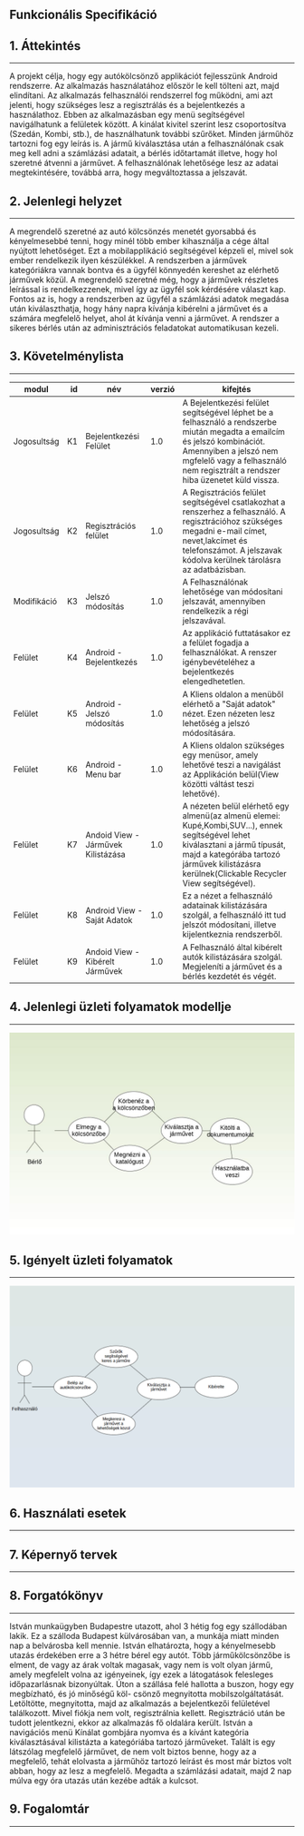 ## Funkcionális Specifikáció

## 1. Áttekintés
--- 
A projekt célja, hogy egy autókölcsönző applikációt fejlesszünk Android rendszerre. Az alkalmazás használatához
először le kell tölteni azt, majd elindítani. Az alkalmazás felhasználói rendszerrel fog működni, ami azt 
jelenti, hogy szükséges lesz a regisztrálás és a bejelentkezés a használathoz. Ebben az alkalmazásban egy menü
segítségével navigálhatunk a felületek között. A kinálat kivitel szerint lesz csoportosítva (Szedán, Kombi, 
stb.), de használhatunk további szűrőket. Minden járműhöz tartozni fog egy leírás is. A jármű kiválasztása után
a felhasználónak csak meg kell adni a számlázási adatait, a bérlés időtartamát illetve, hogy hol szeretné 
átvenni a járművet.
A felhasználónak lehetősége lesz az adatai megtekintésére, továbbá arra, hogy megváltoztassa a jelszavát.

## 2. Jelenlegi helyzet
---
A megrendelő szeretné az autó kölcsönzés menetét gyorsabbá és kényelmesebbé tenni, hogy minél több ember kihasználja a cége által nyújtott lehetőséget. Ezt a mobilapplikáció segítségével képzeli el, mivel sok ember rendelkezik ilyen készülékkel. A rendszerben a járművek kategóriákra vannak bontva és a ügyfél könnyedén kereshet az elérhető járművek közül. A megrendelő szeretné még, hogy a járművek részletes leírással is rendelkezzenek, mivel így az ügyfél sok kérdésére választ kap. Fontos az is, hogy a rendszerben az ügyfél a számlázási adatok megadása után kiválaszthatja, hogy hány napra kívánja kibérelni a járművet és a számára megfelelő helyet, ahol át kívánja venni a járművet. A rendszer a sikeres bérlés után az adminisztrációs feladatokat automatikusan kezeli.

## 3. Követelménylista
---

| modul| id | név | verzió | kifejtés | 
| --- | ---: | --- | --- | --- |
|Jogosultság|K1|Bejelentkezési Felület|1.0|A Bejelentkezési felület segítségével léphet be a felhasználó a rendszerbe miután megadta a emailcím és jelszó kombinációt. Amennyiben a jelszó nem mgfelelő vagy a felhasználó nem regisztrált a rendszer hiba üzenetet küld vissza.|
|Jogosultság|K2|Regisztrációs felület|1.0|A Regisztrációs felület segítségével csatlakozhat a renszerhez a felhasználó. A regisztrációhoz szükséges megadni e-mail címet, nevet,lakcímet és telefonszámot. A jelszavak kódolva kerülnek tárolásra az adatbázisban.|
|Modifikáció|K3|Jelszó módosítás|1.0|A Felhasználónak lehetősége van módosítani jelszavát, amennyiben rendelkezik a régi jelszavával. |
|Felület|K4|Android - Bejelentkezés|1.0|Az applikáció futtatásakor ez a felület fogadja a felhasználókat. A renszer igénybevételéhez a bejelentkezés elengedhetetlen.|
|Felület|K5|Android - Jelszó módosítás|1.0|A Kliens oldalon a menüből elérhető a "Saját adatok" nézet. Ezen nézeten lesz lehetőség a jelszó módosítására.| 
|Felület|K6| Android - Menu bar|1.0|A Kliens oldalon szükséges egy menüsor, amely lehetővé teszi a navigálást az Applikáción belül(View közötti váltást teszi lehetővé).|
|Felület|K7|Andoid View - Járművek Kilistázása|1.0|A nézeten belül elérhető egy almenü(az almenü elemei: Kupé,Kombi,SUV...), ennek segítségével lehet kiválasztani a jármű típusát, majd a kategórába tartozó járművek kilistázásra kerülnek(Clickable Recycler View segítségével).|
|Felület|K8|Android View - Saját Adatok|1.0|Ez a nézet a felhasználó adatainak kilistázására szolgál, a felhasználó itt tud jelszót módosítani, illetve kijelentkeznia rendszerből.|
|Felület|K9|Andoid View - Kibérelt Járművek|1.0|A Felhasználó által kibérelt autók kilistázására  szolgál. Megjeleníti a járművet és a bérlés kezdetét és végét.|

## 4. Jelenlegi üzleti folyamatok modellje
---
![Image](https://github.com/PHorvath1/AFP2021/blob/main/Pictures/use_case_model.jpg)

## 5. Igényelt üzleti folyamatok
---
![Image](https://github.com/PHorvath1/AFP2021/blob/main/Pictures/igenyelt_uzleti_folyamat.png)

## 6. Használati esetek
---


## 7. Képernyő tervek
---


## 8. Forgatókönyv
---
István munkaügyben Budapestre utazott, ahol 3 hétig fog egy szállodában lakik. Ez a szálloda Budapest
külvárosában van, a munkája miatt minden nap a belvárosba kell mennie. István elhatározta, hogy a kényelmesebb 
utazás érdekében erre a 3 hétre bérel egy autót. Több járműkölcsönzőbe is elment, de vagy az árak voltak 
magasak, vagy nem is volt olyan jármű, amely megfelelt volna az igényeinek, így ezek a látogatások felesleges 
időpazarlásnak bizonyúltak. Úton a szállása felé hallotta a buszon, hogy egy megbízható, és jó minőségű köl-
csönző megnyitotta mobilszolgáltatását. Letöltötte, megnyitotta, majd az alkalmazás a bejelentkezői 
felületével találkozott. Mivel fiókja nem volt, regisztrálnia kellett. Regisztráció után be tudott jelentkezni,
ekkor az alkalmazás fő oldalára került. István a navigációs menü Kínálat gombjára nyomva és a kívánt kategória 
kiválasztásával kilistázta a kategóriába tartozó járműveket. Talált is egy látszólag megfelelő járművet, de nem
volt biztos benne, hogy az a megfelelő, tehát elolvasta a járműhöz tartozó leírást és most már biztos volt 
abban, hogy az lesz a megfelelő. Megadta a számlázási adatait, majd 2 nap múlva egy óra utazás után kezébe 
adták a kulcsot.

## 9. Fogalomtár
---

